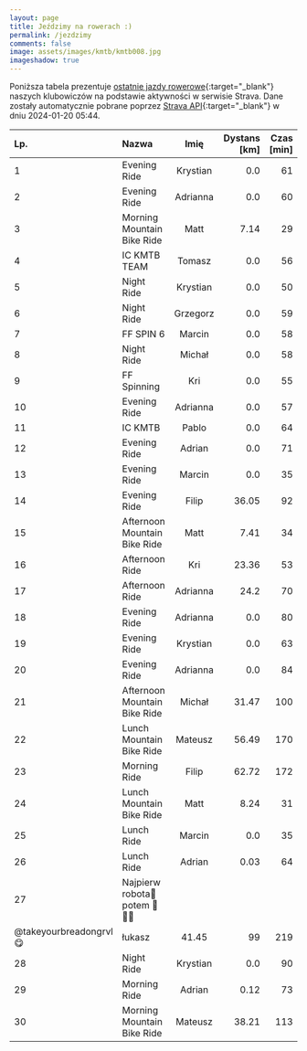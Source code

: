 ```yaml
---
layout: page
title: Jeździmy na rowerach :)
permalink: /jezdzimy
comments: false
image: assets/images/kmtb/kmtb008.jpg
imageshadow: true
---
```


Poniższa tabela prezentuje [ostatnie jazdy rowerowe](https://www.strava.com/clubs/336381){:target="_blank"} naszych klubowiczów na podstawie aktywności w serwisie Strava. Dane zostały automatycznie pobrane poprzez [Strava API](https://developers.strava.com/docs/reference/#api-Clubs-getClubActivitiesById){:target="_blank"} w dniu 2024-01-20 05:44.

Lp. | Nazwa | Imię | Dystans [km] | Czas [min] | Wysokość [m]
:--- | :--- | :---: | ---: | ---: | ---:
1|Evening Ride|Krystian|0.0|61|
2|Evening Ride|Adrianna|0.0|60|
3|Morning Mountain Bike Ride|Matt|7.14|29|38
4|IC KMTB TEAM|Tomasz|0.0|56|
5|Night Ride|Krystian|0.0|50|
6|Night Ride|Grzegorz|0.0|59|
7|FF SPIN 6|Marcin|0.0|58|
8|Night Ride|Michał|0.0|58|
9|FF Spinning|Kri|0.0|55|
10|Evening Ride|Adrianna|0.0|57|
11|IC KMTB|Pablo|0.0|64|
12|Evening Ride|Adrian|0.0|71|
13|Evening Ride|Marcin|0.0|35|
14|Evening Ride|Filip|36.05|92|138
15|Afternoon Mountain Bike Ride|Matt|7.41|34|39
16|Afternoon Ride|Kri|23.36|53|
17|Afternoon Ride|Adrianna|24.2|70|75
18|Evening Ride|Adrianna|0.0|80|
19|Evening Ride|Krystian|0.0|63|
20|Evening Ride|Adrianna|0.0|84|
21|Afternoon Mountain Bike Ride|Michał|31.47|100|130
22|Lunch Mountain Bike Ride|Mateusz|56.49|170|438
23|Morning Ride|Filip|62.72|172|341
24|Lunch Mountain Bike Ride|Matt|8.24|31|29
25|Lunch Ride|Marcin|0.0|35|
26|Lunch Ride|Adrian|0.03|64|
27|Najpierw robota🍞potem 🥳🚵‍♂️
@takeyourbreadongrvl😋|łukasz|41.45|99|219
28|Night Ride|Krystian|0.0|90|
29|Morning Ride|Adrian|0.12|73|
30|Morning Mountain Bike Ride|Mateusz|38.21|113|133
